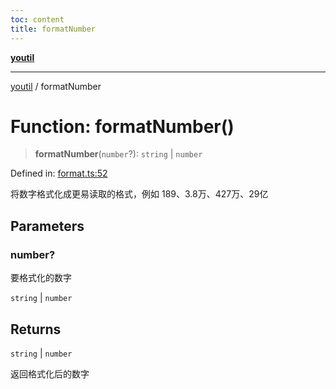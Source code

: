 ```yaml
---
toc: content
title: formatNumber
---
```

[**youtil**](../README.md)

***

[youtil](../globals.md) / formatNumber

# Function: formatNumber()

> **formatNumber**(`number`?): `string` \| `number`

Defined in: [format.ts:52](https://github.com/sxei/youtil/blob/0455fcfbe53956d21f737c88dfe47107d25db202/src/format.ts#L52)

将数字格式化成更易读取的格式，例如 189、3.8万、427万、29亿

## Parameters

### number?

要格式化的数字

`string` | `number`

## Returns

`string` \| `number`

返回格式化后的数字
